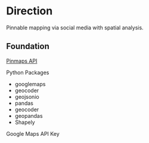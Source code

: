 # Direction
Pinnable mapping via social media with spatial analysis.

## Foundation

[Pinmaps API](https://pinmaps.net)

Python Packages
   
 * googlemaps
 * geocoder
 * geojsonio
 * pandas
 * geocoder
 * geopandas
 * Shapely
     
     
 Google Maps API Key
